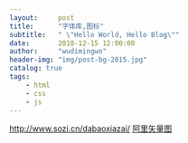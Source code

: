 ```yaml
---
layout:     post
title:      "字体库,图标"
subtitle:   " \"Hello World, Hello Blog\""
date:       2018-12-15 12:00:00
author:     "wudimingwo"
header-img: "img/post-bg-2015.jpg"
catalog: true
tags:
    - html
    - css
    - js
---
```




http://www.sozi.cn/dabaoxiazai/
[阿里矢量图](http://www.iconfont.cn/)
